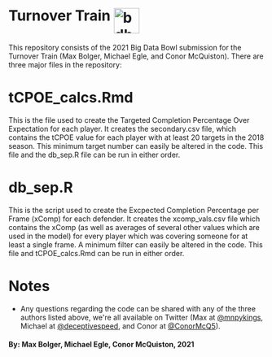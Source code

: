 # Turnover Train [<img align="middle" alt="bdb" width="50px" src="https://external-content.duckduckgo.com/iu/?u=https%3A%2F%2Foperations.nfl.com%2Fmedia%2F3608%2Fbig-data-bowl-new-logo_750.png%3Fmode%3Dpad%26rnd%3D131956651790000000&f=1&nofb=1" />][bdb]

[bdb]: https://www.kaggle.com/c/nfl-big-data-bowl-2021/

This repository consists of the 2021 Big Data Bowl submission for the Turnover Train (Max Bolger, Michael Egle, and Conor McQuiston). There are three major files in the repository:

# tCPOE_calcs.Rmd
This is the file used to create the Targeted Completion Percentage Over Expectation for each player. It creates the secondary.csv file, which contains the tCPOE value for each player with at least 20 targets in the 2018 season. This minimum target number can easily be altered in the code. This file and the db_sep.R file can be run in either order.

# db_sep.R
This is the script used to create the Excpected Completion Percentage per Frame (xComp) for each defender. It creates the xcomp_vals.csv file which contains the xComp (as well as averages of several other values which are used in the model) for every player which was covering someone for at least a single frame. A minimum filter can easily be altered in the code. This file and tCPOE_calcs.Rmd can be run in either order. 

# Notes
- Any questions regarding the code can be shared with any of the three authors listed above, we're all available on Twitter (Max at [@mnpykings](https://twitter.com/mnpykings), Michael at [@deceptivespeed](https://twitter.com/deceptivespeed_), and Conor at [@ConorMcQ5](https://twitter.com/ConorMcQ5)).

#### By: Max Bolger, Michael Egle, Conor McQuiston, 2021 
